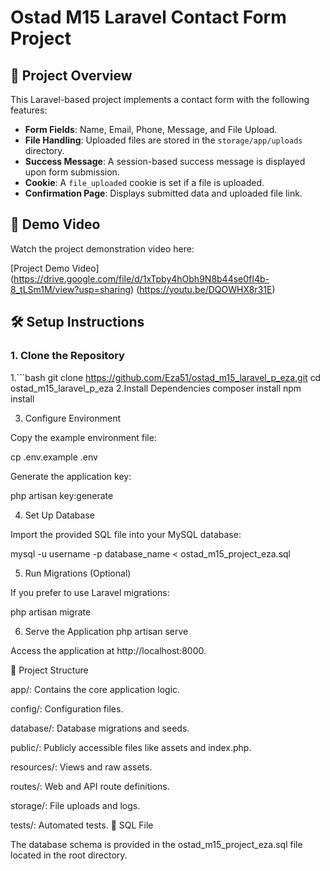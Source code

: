 # Ostad M15 Laravel Contact Form Project

## 📌 Project Overview

This Laravel-based project implements a contact form with the following features:

- **Form Fields**: Name, Email, Phone, Message, and File Upload.
- **File Handling**: Uploaded files are stored in the `storage/app/uploads` directory.
- **Success Message**: A session-based success message is displayed upon form submission.
- **Cookie**: A `file_uploaded` cookie is set if a file is uploaded.
- **Confirmation Page**: Displays submitted data and uploaded file link.

## 🔗 Demo Video

Watch the project demonstration video here:

[Project Demo Video]
(https://drive.google.com/file/d/1xTpby4hObh9N8b44se0fI4b-8_tLSm1M/view?usp=sharing)
(https://youtu.be/DQOWHX8r31E)


## 🛠️ Setup Instructions

### 1. Clone the Repository

1.```bash
git clone https://github.com/Eza51/ostad_m15_laravel_p_eza.git
cd ostad_m15_laravel_p_eza
2.Install Dependencies
composer install
npm install

3. Configure Environment

Copy the example environment file:

cp .env.example .env


Generate the application key:

php artisan key:generate

4. Set Up Database

Import the provided SQL file into your MySQL database:

mysql -u username -p database_name < ostad_m15_project_eza.sql

5. Run Migrations (Optional)

If you prefer to use Laravel migrations:

php artisan migrate

6. Serve the Application
php artisan serve


Access the application at http://localhost:8000.

📁 Project Structure

app/: Contains the core application logic.

config/: Configuration files.

database/: Database migrations and seeds.

public/: Publicly accessible files like assets and index.php.

resources/: Views and raw assets.

routes/: Web and API route definitions.

storage/: File uploads and logs.

tests/: Automated tests.
📄 SQL File

The database schema is provided in the ostad_m15_project_eza.sql file located in the root directory.
